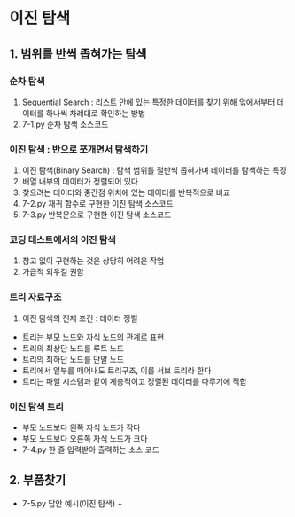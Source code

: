 # 이진 탐색

## 1. 범위를 반씩 좁혀가는 탐색
### 순차 탐색
   1. Sequential Search : 리스트 안에 있는 특정한 데이터를 찾기 위해 앞에서부터 데이터를 하나씩 차례대로 확인하는 방법
   2. 7-1.py 순차 탐색 소스코드

### 이진 탐색 : 반으로 쪼개면서 탐색하기
   1. 이진 탐색(Binary Search) : 탐색 범위를 절반씩 좁혀가며 데이터를 탐색하는 특징
   2. 배열 내부의 데이터가 정렬되어 있다
   3. 찾으려는 데이터와 중간점 위치에 있는 데이터를 반복적으로 비교
   4. 7-2.py 재귀 함수로 구현한 이진 탐색 소스코드
   5. 7-3.py 반복문으로 구현한 이진 탐색 소스코드

### 코딩 테스트에서의 이진 탐색
   1. 참고 없이 구현하는 것은 상당히 어려운 작업
   2. 가급적 외우길 권함

### 트리 자료구조
   1. 이진 탐색의 전제 조건 : 데이터 정렬
   - 트리는 부모 노드와 자식 노드의 관계로 표현
   - 트리의 최상단 노드를 루트 노드
   - 트리의 최하단 노드를 단말 노드
   - 트리에서 일부를 떼어내도 트리구조, 이를 서브 트리라 한다
   - 트리는 파일 시스템과 같이 계층적이고 정렬된 데이터를 다루기에 적합

### 이진 탐색 트리
   - 부모 노드보다 왼쪽 자식 노드가 작다
   - 부모 노드보다 오른쪽 자식 노드가 크다
   - 7-4.py 한 줄 입력받아 출력하는 소스 코드

## 2. 부품찾기
   - 7-5.py 답안 예시(이진 탐색) + 
